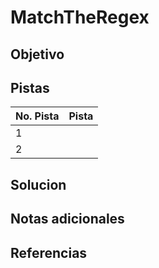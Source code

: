 # MatchTheRegex

## Objetivo

## Pistas

| No. Pista | Pista |
| --------- | ----- |
| 1         |       |
| 2         |       |


## Solucion

## Notas adicionales

## Referencias